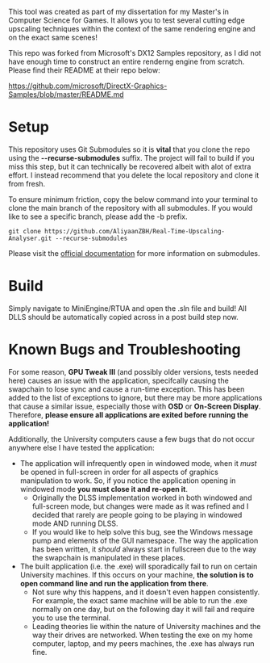 This tool was created as part of my dissertation for my Master's in Computer Science for Games. It allows you to test several cutting edge upscaling techniques within the context of the same rendering engine and on the exact same scenes!

This repo was forked from Microsoft's DX12 Samples repository, as I did not have enough time to construct an entire renderng engine from scratch. Please find their README at their repo below:

https://github.com/microsoft/DirectX-Graphics-Samples/blob/master/README.md

# Setup

This repository uses Git Submodules so it is **vital** that you clone the repo using the **--recurse-submodules** suffix. The project will fail to build if you miss this step, but it can technically be recovered albeit with alot of extra effort. I instead recommend that you delete the local repository and clone it from fresh.

To ensure minimum friction, copy the below command into your terminal to clone the main branch of the repository with all submodules. If you would like to see a specific branch, please add the -b prefix.

```git
git clone https://github.com/AliyaanZBH/Real-Time-Upscaling-Analyser.git --recurse-submodules
```

Please visit the [official documentation](https://git-scm.com/book/en/v2/Git-Tools-Submodules) for more information on submodules.

# Build

Simply navigate to MiniEngine/RTUA and open the .sln file and build! All DLLS should be automatically copied across in a post build step now.

# Known Bugs and Troubleshooting

For some reason, **GPU Tweak III** (and possibly older versions, tests needed here) causes an issue with the application, specifcally causing the swapchain to lose sync and cause a run-time exception. 
This has been added to the list of exceptions to ignore, but there may be more applications that cause a similar issue, especially those with **OSD** or **On-Screen Display**. Therefore, **please ensure all applications are exited before running the application!**

Additionally, the University computers cause a few bugs that do not occur anywhere else I have tested the application:
* The application will infrequently open in windowed mode, when it *must* be opened in full-screen in order for all aspects of graphics manipulation to work. So, if you notice the application opening in windowed mode **you must close it and re-open it**.
  * Originally the DLSS implementation worked in both windowed and full-screen mode, but changes were made as it was refined and I decided that rarely are people going to be playing in windowed mode AND running DLSS.
  * If you would like to help solve this bug, see the Windows message pump and elements of the GUI namespace. The way the application has been written, it *should* always start in fullscreen due to the way the swapchain is manipulated in these places.  
* The built application (i.e. the .exe) will sporadically fail to run on certain University machines. If this occurs on your machine, **the solution is to open command line and run the application from there**.
  * Not sure why this happens, and it doesn't even happen consistently. For example, the exact same machine will be able to run the .exe normally on one day, but on the following day it will fail and require you to use the terminal.
  * Leading theories lie within the nature of University machines and the way their drives are networked. When testing the exe on my home computer, laptop, and my peers machines, the .exe has always run fine.

